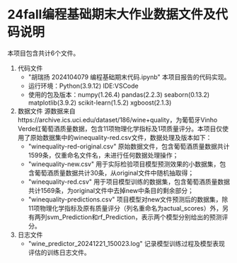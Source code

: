 # 24fall编程基础期末大作业数据文件及代码说明
本项目包含共计6个文件。
1. 代码文件
   * "胡瑞扬 2024104079 编程基础期末代码.ipynb" 本项目报告的代码实现。
   * 运行环境：Python(3.9.12) IDE:VSCode
   * 使用的包及版本：numpy(1.26.4) pandas(2.2.3) seaborn(0.13.2) matplotlib(3.9.2) scikit-learn(1.5.2) xgboost(2.1.3)
2. 数据文件
   源数据来自https://archive.ics.uci.edu/dataset/186/wine+quality，为葡萄牙Vinho Verde红葡萄酒质量数据，包含11项物理化学指标及1项质量评分。本项目仅使用了原始数据集中的winequality-red.csv文件，数据处理及版本如下：
   * "winequality-red-original.csv" 原始数据文件，包含葡萄酒质量数据共计1599条，仅重命名文件名，未进行任何数据处理操作；
   * "winequality-new.csv" 用于实际检验项目模型预测效果的小数据集，包含葡萄酒质量数据共计30条，从original文件中随机抽取得；
   * "winequality-red.csv" 用于项目模型训练的数据集，包含葡萄酒质量数据共计1569条，为original文件中去掉new中条目的剩余部分；
   * "winequality-predictions.csv" 项目模型对new文件预测后的数据集，除11项物理化学指标及原有质量评分（列名重命名为actual_scores）外，另有两列svm_Prediction和rf_Prediction，表示两个模型分别给出的预测评分。
4. 日志文件
   * "wine_predictor_20241221_150023.log" 记录模型训练过程及模型表现评估的训练日志文件。
